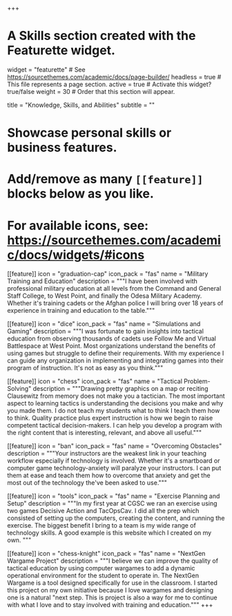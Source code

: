 +++
# A Skills section created with the Featurette widget.
widget = "featurette"  # See https://sourcethemes.com/academic/docs/page-builder/
headless = true  # This file represents a page section.
active = true  # Activate this widget? true/false
weight = 30  # Order that this section will appear.

title = "Knowledge, Skills, and Abilities"
subtitle = ""

# Showcase personal skills or business features.
# 
# Add/remove as many `[[feature]]` blocks below as you like.
# 
# For available icons, see: https://sourcethemes.com/academic/docs/widgets/#icons

[[feature]]
  icon = "graduation-cap"
  icon_pack = "fas"
  name = "Military Training and Education"
  description = """I have been involved with professional military education at all levels from the Command and General Staff College, to West Point, and finally the Odesa Military Academy.  Whether it's training cadets or the Afghan police I will bring over 18 years of experience in training and education to the table."""
  
[[feature]]
  icon = "dice"
  icon_pack = "fas"
  name = "Simulations and Gaming"
  description = """I was fortunate to gain insights into tactical education from observing thousands of cadets use Follow Me and Virtual Battlespace at West Point.  Most organizations understand the benefits of using games but struggle to define their requirements.  With my experience I can guide any organization in implementing and integrating games into their program of instruction.  It's not as easy as you think."""  
  
[[feature]]
  icon = "chess"
  icon_pack = "fas"
  name = "Tactical Problem-Solving"
  description = """Drawing pretty graphics on a map or reciting Clausewitz from memory does not make you a tactician.  The most important aspect to learning tactics is understanding the decisions you make and why you made them.  I do not teach my students what to think I teach them how to think.  Quality practice plus expert instruction is how we begin to raise competent tactical decision-makers.  I can help you develop a program with the right content that is interesting, relevant, and above all useful."""

 [[feature]]
  icon = "ban"
  icon_pack = "fas"
  name = "Overcoming Obstacles"
  description = """Your instructors are the weakest link in your teaching workflow especially if technology is involved.  Whether it's a smartboard or computer game technology-anxiety will paralyze your instructors.  I can put them at ease and teach them how to overcome that anxiety and get the most out of the technology the've been asked to use."""

   [[feature]]
  icon = "tools"
  icon_pack = "fas"
  name = "Exercise Planning and Setup"
  description = """In my first year at CGSC we ran an exercise using two games Decisive Action and TacOpsCav.  I did all the prep which consisted of setting up the computers, creating the content, and running the exercise.  The biggest benefit I bring to a team is my wide range of technology skills.  A good example is this website which I created on my own. """

  [[feature]]
  icon = "chess-knight"
  icon_pack = "fas"
  name = "NextGen Wargame Project"
  description = """I believe we can improve the quality of tactical education by using computer wargames to add a dynamic operational environment for the student to operate in.  The NextGen Wargame is a tool designed specifically for use in the classroom.  I started this project on my own initiative because I love wargames and designing one is a natural "next step.  This is project is also a way for me to continue with what I love and to stay involved with training and education."""
+++
